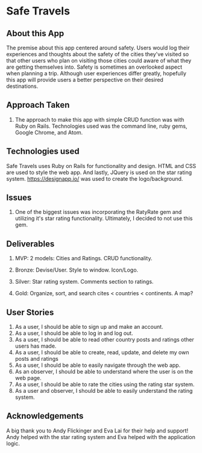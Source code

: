 # Safe Travels

## About this App

The premise about this app centered around safety. Users would log their experiences and thoughts about the safety of the cities they've visited so that other users who plan on visiting those cities could aware of what they are getting themselves into. Safety is sometimes an overlooked aspect when planning a trip. Although user experiences differ greatly, hopefully this app will provide users a better perspective on their desired destinations.

## Approach Taken

1. The approach to make this app with simple CRUD function was with Ruby on Rails. Technologies used was the command line, ruby gems, Google Chrome, and Atom.

## Technologies used

Safe Travels uses Ruby on Rails for functionality and design. HTML and CSS are used to style the web app. And lastly, JQuery is used on the star rating system. https://designapp.io/ was used to create the logo/background.

## Issues

1. One of the biggest issues was incorporating the RatyRate gem and utilizing it's star rating functionality. Ultimately, I decided to not use this gem.

## Deliverables

1. MVP: 2 models: Cities and Ratings. CRUD functionality.

2. Bronze: Devise/User. Style to window. Icon/Logo.

3. Silver: Star rating system. Comments section to ratings.

4. Gold: Organize, sort, and search cites < countries < continents. A map?

## User Stories

1. As a user, I should be able to sign up and make an account.
2. As a user, I should be able to log in and log out.
3. As a user, I should be able to read other country posts and ratings other users has made.
4. As a user, I should be able to create, read, update, and delete my own posts and ratings
5. As a user, I should be able to easily navigate through the web app.
6. As an observer, I should be able to understand where the user is on the web page.
7. As a user, I should be able to rate the cities using the rating star system.
8. As a user and observer, I should be able to easily understand the rating system.

## Acknowledgements

A big thank you to Andy Flickinger and Eva Lai for their help and support! Andy helped with the star rating system and Eva helped with the application logic.
